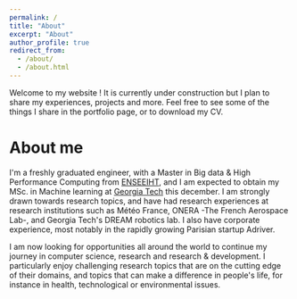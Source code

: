 ```yaml
---
permalink: /
title: "About"
excerpt: "About"
author_profile: true
redirect_from: 
  - /about/
  - /about.html
---
```



Welcome to my website ! It is currently under construction but I plan to share my experiences, projects and more. Feel free to see some of the things I share in the portfolio page, or to download my CV.


About me
======
I'm a freshly graduated engineer, with a Master in Big data & High Performance Computing from [ENSEEIHT](https://www.enseeiht.fr/en/), and I am expected to obtain my MSc. in Machine learning at [Georgia Tech](https://www.gatech.edu/) this december. I am strongly drawn towards research topics, and have had research experiences at research institutions such as Météo France, ONERA -The French Aerospace Lab-, and Georgia Tech's DREAM robotics lab. I also have corporate experience, most notably in the rapidly growing Parisian startup Adriver.

I am now looking for opportunities all around the world to continue my journey in computer science, research and research & development. I particularly enjoy challenging  research topics that are on the cutting edge of their domains, and topics that can make a difference in people's life, for instance in health, technological or environmental issues.

